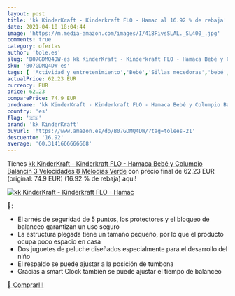 ```yaml
---
layout: post
title: 'kk KinderKraft - Kinderkraft FLO - Hamac al 16.92 % de rebaja'
date: 2021-04-10 18:04:44
image: 'https://m.media-amazon.com/images/I/418PivsSLAL._SL400_.jpg'
comments: true
category: ofertas
author: 'tole.es'
slug: 'B07GDMQ4DW-es kk KinderKraft - Kinderkraft FLO - Hamaca Bebé y Columpio...'
sku: 'B07GDMQ4DW-es'
tags: [ 'Actividad y entretenimiento','Bebé','Sillas mecedoras','bebé','kk kinderkraft', ]
actualPrice: 62.23 EUR
currency: EUR
price: 62.23
comparePrice: 74.9 EUR
prodname: 'kk KinderKraft - Kinderkraft FLO - Hamaca Bebé y Columpio Balancín  3 Velocidades  8 Melodías  Verde'
country: 'es'
flag: '🇪🇸'
brand: 'kk KinderKraft'
buyurl: 'https://www.amazon.es/dp/B07GDMQ4DW/?tag=tolees-21'
descuento: '16.92'
average: '60.3141666666668'
---
```


Tienes [kk KinderKraft - Kinderkraft FLO - Hamaca Bebé y Columpio Balancín  3 Velocidades  8 Melodías  Verde](https://www.amazon.es/dp/B07GDMQ4DW/?tag=tolees-21) con precio final de  62.23 EUR (original: 74.9 EUR) (16.92 %  de rebaja) aqui!

[![kk KinderKraft - Kinderkraft FLO - Hamac](https://m.media-amazon.com/images/I/418PivsSLAL._SL400_.jpg)](https://www.amazon.es/dp/B07GDMQ4DW/?tag=tolees-21)

🔎:

- El arnés de seguridad de 5 puntos, los protectores y el bloqueo de balanceo garantizan un uso seguro
- La estructura plegada tiene un tamaño pequeño, por lo que el producto ocupa poco espacio en casa
- Dos juguetes de peluche diseñados especialmente para el desarrollo del niño
- El respaldo se puede ajustar a la posición de tumbona
- Gracias a smart Clock también se puede ajustar el tiempo de balanceo

[🛒 Comprar!!!](https://www.amazon.es/dp/B07GDMQ4DW/?tag=tolees-21)
